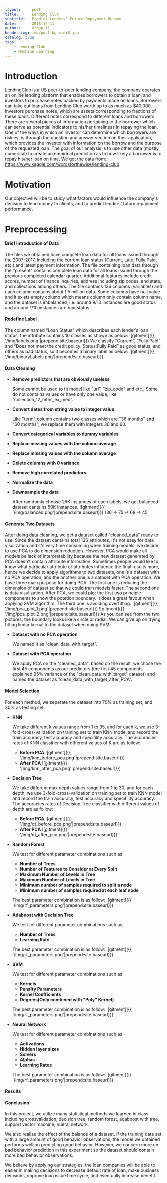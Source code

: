 ```yaml
---
layout:     post
title:      Lending Club
subtitle:   Predict Lenders’ Future Repayment Behave
date:       2018-12-11
author:     Group 11
header-img: img/post-bg-miui6.jpg
catalog: true
tags:
    - Lending Club
    - Machine Learning
---
```


# Introduction
LendingClub is a US peer-to-peer lending company, the company operates an online lending platform that enables borrowers to obtain a loan, and investors to purchase notes backed by payments made on loans. Borrowers can take out loans from Lending Club worth up to as much as $40,000. Investors purchase notes, which are assets corresponding to fractions of these loans. Different notes correspond to different loans and borrowers. There are several pieces of information pertaining to the borrower which can serve as potential indicators to his/her timeliness in repaying the loan. One of the ways in which an investor can determine which borrowers are riskiest is through the question and answer section on their application, which provides the investor with information on the borrow and the purpose of the requested loan. The goal of our analysis is to use other data (mostly numerical) to create an empirical prediction as to how likely a borrower is to repay his/her loan on time.
We got the data from: https://www.kaggle.com/wordsforthewise/lending-club.

# Motivation
Our objective will be to study what factors would influence the company's decision to lend money to clients, and to predict lenders’ future repayment performance. 

# Preprocessing
#### Brief Introduction of Data
The files we obtained have complete loan data for all loans issued through the 2007-2017, including the current loan status (Current, Late, Fully Paid, etc.) and latest payment information. The file containing loan data through the "present" contains complete loan data for all loans issued through the previous completed calendar quarter. Additional features include credit scores, number of finance inquiries, address including zip codes, and state, and collections among others. The file contains 136 columns (variables) and each column contains about 1.5 million data. Some columns have null value and it exists empty column which means column only contain column name, and the dataset is imbalanced, i.e. around 9/10 instances are good status and around 1/10 instances are bad status. 
#### Redefine Label
The column named “Loan Status” which describes each lender’s loan status, the attribute contains 10 classes as shown as below:
![gitment]({{ '/img/labels.png'|prepend:site.baseurl}})
We classify “Current”, “Fully Paid” and “Does not meet the credit policy. Status:Fully Paid” as good status, and others as bad status, so it becomes a binary label as below:
![gitment]({{ '/img/binaryLabels.png'|prepend:site.baseurl}})
#### Data Cleaning
- **Remove predictors that are obviously useless**
	
	Some cannot be used to fit model like “url”, "zip_code" and etc.; 
	Some do not contains values or have only one value, like “collection_12_mths_ex_med”.

- **Convert dates from string value to integer value**

	Like "term" column contains two classes which are "36 months" and "60 months", we replace them with integers 36 and 60.
- **Convert categorical variables to dummy variables**
- **Replace missing values with the column average**
- **Replace missing values with the column average**
- **Delete columns with 0 variance**
- **Remove high correlated predictors**
- **Normalize the data**
- **Downsample the data**
	
	After ramdomly choose 25K instances of each labels, we get balanced dataset cantains 50K instances.
	![gitment]({{ '/img/balanced.png'|prepend:site.baseurl}})
136 -> 75 -> 68 -> 45
#### Generate Two Datasets
After doing data cleaning, we get a dataset called "cleaned_data" ready to use. Since the dataset cantains total 136 attributes, it's not easy for data visulization and it's very time consuming when training models. we decide to use PCA to do dimension reduction. However, PCA would make all models be lack of interpretability because the new dataset generated by PCA doesn't contain attribute information. Sometimes people would like to know what particular attribute or attributes influence the final results more, hence we decide to apply algorithms to two datasets, one is a dataset with no PCA operation, and the another one is a dataset with PCA operation. We have three main purpose for doing PCA. The first one is reducing the dimension of dataset so that we could train models faster. The second one is data visulization. After PCA, we could plot the first two principle components to show the potetion boundary. It does a great favour when applying SVM algorithm. The third one is avoiding overfitting.
![gitment]({{ '/img/pca_plot_1.png'|prepend:site.baseurl}})
![gitment]({{ '/img/pca_plot_2.png'|prepend:site.baseurl}})
As you can see from the two pictures, the boundary looks like a circle or radial. We can give up on trying fitting linear kernal to the dataset when doing SVM.
- **Dataset with no PCA operation**
	
	We named it as "clean_data_with_target".

- **Dataset with PCA operation**
	
	
	We apply PCA on the "cleaned_data", based on the result, we chose the first 45 components as our predictors (the first 45 components explained 95% variance of the "clean_data_with_target" dataset) and named the dataset as "clean_data_with_target_after_PCA".

#### Model Selection
For each method, we seperate the dataset into 70% as training set, and 30% as testing set.
- **KNN**

	We take different k values range from 1 to 35, and for each k, we use 3-fold-cross-validation on training set to train KNN model and record the train accuracy, test accuracy and specifility accuracy.
	The accuracies rates of KNN classifier with different values of K are as follow:
	- **Before PCA**
		![gitment]({{ '/img/knn_before_pca.png'|prepend:site.baseurl}})
	- **After PCA**
		![gitment]({{ '/img/knn_after_pca.png'|prepend:site.baseurl}})
- **Decision Tree**

	We take different max depth values range from 1 to 30, and for each depth, we use 3-fold-cross-validation on training set to train KNN model and record the train accuracy, test accuracy and specifility accuracy.
	The accuracies rates of Decision Tree classifier with different values of depth are as follow:
	- **Before PCA**
		![gitment]({{ '/img/dt_before_pca.png'|prepend:site.baseurl}})
	- **After PCA**
		![gitment]({{ '/img/dt_after_pca.png'|prepend:site.baseurl}})
- **Random Forest**

	We test for different parameter combinations such as 
	
	- **Number of Trees**
	- **Number of Features to Consider at Every Split**
	- **Maximum Number of Levels in Tree**
	- **Maximum Number of Levels in Tree**
	- **Minimum number of samples required to split a node**
    - **Minimum number of samples required at each leaf node**

	The best parameter combination is as follow:
	![gitment]({{ '/img/rf_parameters.png'|prepend:site.baseurl}})

- **Adaboost with Decision Tree**

	We test for different parameter combinations such as 
	
	- **Number of Trees**
	- **Learning Rate**

	The best parameter combination is as follow:
	![gitment]({{ '/img/rf_parameters.png'|prepend:site.baseurl}})

- **SVM**

	We test for different parameter combinations such as 
	
	- **Kernels**
	- **Penalty Parameters**
	- **Kernel Coefficients**
	- **Degrees(Only combined with "Poly" Kernel)**

	The best parameter combination is as follow:
	![gitment]({{ '/img/rf_parameters.png'|prepend:site.baseurl}})

- **Neural Network**

	We test for different parameter combinations such as 
	
	- **Activations**
	- **Hidden layer sizes**
	- **Solvers**
	- **Alphas**
	- **Learning Rates**

	The best parameter combination is as follow:
	![gitment]({{ '/img/rf_parameters.png'|prepend:site.baseurl}})

#### Results

#### Conclusion
In this project, we utilize many statistical methods we learned in class including crossvalidation, decision tree, random forest, adaboost with tree, support vector machine, nueral network.

We also realize the effect of the balance of a dataset. If the training data set with a large amount of good behavior observations, the model we obtained performs well on predicting good behavior. However, we concern more on bad behavior prediction in this experiment so the dataset should contain more bad behavior observations.

We believe by applying our strategies, the loan companies will be able to easier in making decisions to decrease default rate of loan, make business decisions, improve loan issue time cycle, and eventually increase benefit.
